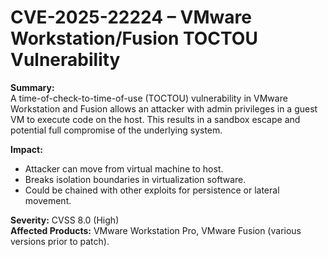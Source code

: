 # CVE-2025-22224 – VMware Workstation/Fusion TOCTOU Vulnerability

**Summary:**  
A time-of-check-to-time-of-use (TOCTOU) vulnerability in VMware Workstation and Fusion allows an attacker with admin privileges in a guest VM to execute code on the host. This results in a sandbox escape and potential full compromise of the underlying system.

**Impact:**  
- Attacker can move from virtual machine to host.  
- Breaks isolation boundaries in virtualization software.  
- Could be chained with other exploits for persistence or lateral movement.  

**Severity:** CVSS 8.0 (High)  
**Affected Products:** VMware Workstation Pro, VMware Fusion (various versions prior to patch).  

